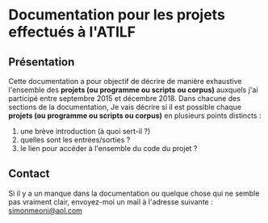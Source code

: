 # Documentation pour les projets effectués à l'ATILF
## Présentation

Cette documentation a pour objectif de décrire de manière exhaustive 
l'ensemble des **projets (ou programme ou scripts ou corpus)** auxquels j'ai participé entre septembre 2015 et décembre 2018.
Dans chacune des sections de la documentation, Je vais décrire si il est possible chaque **projets (ou programme ou scripts ou corpus)** en plusieurs points distincts :
1. une brève introduction (à quoi sert-il ?)
2. quelles sont les entrées/sorties ?
3. le lien pour accéder à l'ensemble du code du projet ?

## Contact
Si il y a un manque dans la documentation ou quelque chose qui ne semble pas vraiment clair, envoyez-moi un mail à l'adresse suivante :
simonmeoni@aol.com